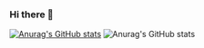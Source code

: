 ### Hi there 👋


[![Anurag's GitHub stats](https://github-readme-stats.vercel.app/api?username=BeshoyMorad)](https://github.com/anuraghazra/github-readme-stats)
![Anurag's GitHub stats](https://github-readme-stats.vercel.app/api?username=BeshoyMorad&show_icons=true&theme=jolly)
<!--
**BeshoyMorad/BeshoyMorad** is a ✨ _special_ ✨ repository because its `README.md` (this file) appears on your GitHub profile.

Here are some ideas to get you started:

- 🔭 I’m currently working on ...
- 🌱 I’m currently learning ...
- 👯 I’m looking to collaborate on ...
- 🤔 I’m looking for help with ...
- 💬 Ask me about ...
- 📫 How to reach me: ...
- 😄 Pronouns: ...
- ⚡ Fun fact: ...
-->
